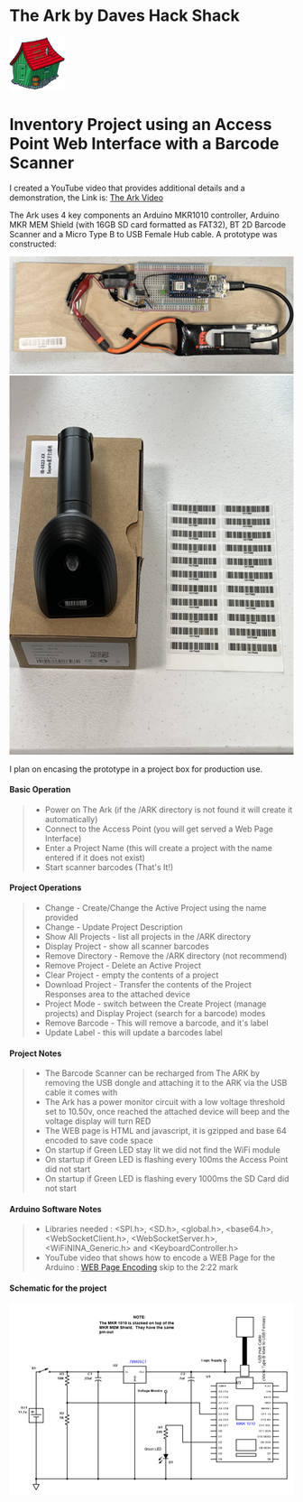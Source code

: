 # The Ark by  Daves Hack Shack

![Daves Hack Shack](/Images/Hackshack.png)


<h1>Inventory Project using an Access Point Web Interface with a Barcode Scanner</h1>

I created a YouTube video that provides additional details and a demonstration, the Link is: [The Ark Video](https://youtu.be/7wXU4oj81e4)

The Ark uses 4 key components an Arduino MKR1010 controller, Arduino MKR MEM Shield (with 16GB SD card formatted as FAT32), BT 2D Barcode Scanner and a Micro Type B to USB Female Hub cable.  A prototype was constructed:

![Prototype](/Images/Prototype.jpg)
![Scanner](/Images/Scanner.jpg)

I plan on encasing the prototype in a project box for production use.

#### Basic Operation

> - Power on The Ark (if the /ARK directory is not found it will create it automatically)
> - Connect to the Access Point (you will get served a Web Page Interface)
> - Enter a Project Name (this will create a project with the name entered if it does not exist)
> - Start scanner barcodes (That's It!)

#### Project Operations

> - Change - Create/Change the Active Project using the name provided
> - Change - Update Project Description
> - Show All Projects - list all projects in the /ARK directory
> - Display Project - show all scanner barcodes
> - Remove Directory - Remove the /ARK directory (not recommend)
> - Remove Project - Delete an Active Project
> - Clear Project - empty the contents of a project
> - Download Project - Transfer the contents of the Project Responses area to the attached device 
> - Project Mode - switch between the Create Project (manage projects) and Display Project (search for a barcode) modes
> - Remove Barcode - This will remove a barcode, and it's label
> - Update Label - this will update a barcodes label

#### Project Notes

> - The Barcode Scanner can be recharged from The ARK by removing the USB dongle and attaching it to the ARK via the USB cable it comes with
> - The Ark has a power monitor circuit with a low voltage threshold set to 10.50v, once reached the attached device will beep and the voltage display will turn RED
> - The WEB page is HTML and javascript, it is gzipped and base 64 encoded to save code space
> - On startup if Green LED stay lit we did not find the WiFi module
> - On startup if Green LED is flashing every 100ms the Access Point did not start
> - On startup if Green LED is flashing every 1000ms the SD Card did not start

#### Arduino Software Notes

> - Libraries needed : <SPI.h>, <SD.h>, <global.h>, <base64.h>, <WebSocketClient.h>, <WebSocketServer.h>, <WiFiNINA_Generic.h> and <KeyboardController.h>
> - YouTube video that shows how to encode a WEB Page for the Arduino : [WEB Page Encoding](https://youtu.be/oKCXiYc311A) skip to the 2:22 mark


#### Schematic for the project

![The Ark Schematic](/Images/TheArk_Schematic.png)

